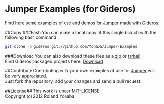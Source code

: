 Jumper Examples (for Gideros)
============================

Find here some examples of use and demos for [Jumper](https://github.com/Yonaba/Jumper) made with [Gideros](http://www.giderosmobile.com).

##Copy
###Bash
You can make a local copy of this single branch with the following bash command :

```bash
git clone -b gideros git://github.com/Yonaba/Jumper-Examples
```

###Download
You can also download these files as a [zip](https://github.com/Yonaba/Jumper-Examples/zipball/gideros) or [tarball](https://github.com/Yonaba/Jumper-Examples/tarball/gideros).<br/>
Find Gideros packaged projects here: [Download](https://github.com/Yonaba/Jumper-Examples/downloads)

##Contribute
Contributing with your own examples of use for [Jumper](https://github.com/Yonaba/Jumper) will be very appreciated. <br/>
Just fork the repository, add your changes and send a pull request.

##License##
This work is under [MIT-LICENSE](http://www.opensource.org/licenses/mit-license.php)<br/>
Copyright (c) 2012 Roland Yonaba<br/>
